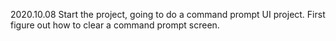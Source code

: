 2020.10.08
Start the project, going to do a command prompt UI project.
First figure out how to clear a command prompt screen.